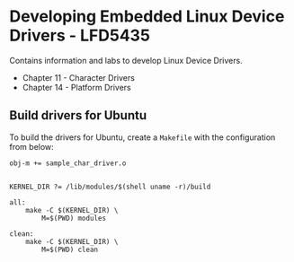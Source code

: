 
# Developing Embedded Linux Device Drivers - LFD5435

Contains information and labs to develop Linux Device Drivers.


- Chapter 11 - Character Drivers
- Chapter 14 - Platform Drivers


## Build drivers for Ubuntu

To build the drivers for Ubuntu, create a `Makefile` with the configuration
from below:

```
obj-m += sample_char_driver.o


KERNEL_DIR ?= /lib/modules/$(shell uname -r)/build

all:
	make -C $(KERNEL_DIR) \
		M=$(PWD) modules

clean:
	make -C $(KERNEL_DIR) \
		M=$(PWD) clean
```